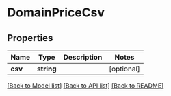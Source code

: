 # DomainPriceCsv

## Properties
Name | Type | Description | Notes
------------ | ------------- | ------------- | -------------
**csv** | **string** |  | [optional] 

[[Back to Model list]](../../README.md#documentation-for-models) [[Back to API list]](../../README.md#documentation-for-api-endpoints) [[Back to README]](../../README.md)

